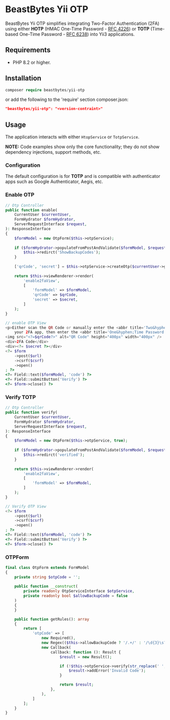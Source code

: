 # BeastBytes Yii OTP
BeastBytes Yii OTP simplifies integrating Two-Factor Authentication (2FA) using either
**HOTP** (HMAC One-Time Password - [RFC 4226](https://datatracker.ietf.org/doc/html/rfc4226)) or
**TOTP** (Time-based One-Time Password - [RFC 6238](https://datatracker.ietf.org/doc/html/rfc6238))
into Yii3 applications.

## Requirements
* PHP 8.2 or higher.

## Installation
```php
composer require beastbytes/yii-otp
```
or add the following to the 'require' section composer.json:
```json
"beastbytes/yii-otp": "<version-contraint>"
```
## Usage
The application interacts with either <code>HtopService</code> or <code>TotpService</code>.

**NOTE:** Code examples show only the core functionality; they do not show dependency injections, support methods, etc.

### Configuration
The default configuration is for **TOTP** and is compatible with authenticator apps such as 
Google Authenticator, Aegis, etc.

### Enable OTP
```php
// Otp Controller
public function enable(
    CurrentUser $currentUser,
    FormHydrator $formHydrator,
    ServerRequestInterface $request,
): ResponseInterface
{
    $formModel = new OtpForm($this->otpService);
    
    if ($formHydrator->populateFromPostAndValidate($formModel, $request)) {
        $this->redirct('ShowBackupCodes');
    }
    
    ['qrCode', 'secret'] = $this->otpService->createOtp($currentUser->getId());
    
    return $this->viewRenderer->render(
        'enable2faView',
        [
            'formModel' => $formModel,
            'qrCode' => $qrCode,
            'secret' => $secret,
        ]   
    );    
}
```

```php
// enable OTP View
<p>Either scan the QR Code or manually enter the <abbr title='Two&hyphen;Factor Authentication'>2FA</abbr> code into
    your 2FA app, then enter the <abbr title='One&hyphen;Time Password'> OTP</abbr> code generated by the app.</p>
<img src="<?=$qrCode?>" alt="QR Code" height="400px" width="400px" />
<div>2FA Code</div>
<div><?= $secret ?></div>
<?= $form
    ->post($url)
    ->csrf($csrf)
    ->open()
; ?>
<?= Field::text($formModel, 'code') ?>
<?= Field::submitButton('Verify') ?>
<?= $form->close() ?>
```

### Verify TOTP

```php
// Otp Controller
public function verify(
    CurrentUser $currentUser,
    FormHydrator $formHydrator,
    ServerRequestInterface $request,
): ResponseInterface
{
    $formModel = new OtpForm($this->otpService, true);
    
    if ($formHydrator->populateFromPostAndValidate($formModel, $request)) {
        $this->redirct('verified');
    }
    
    return $this->viewRenderer->render(
        'enable2faView',
        [
            'formModel' => $formModel,
        ]   
    );    
}
```

```php
// Verify OTP View
<?= $form
    ->post($url)
    ->csrf($csrf)
    ->open()
; ?>
<?= Field::text($formModel, 'code') ?>
<?= Field::submitButton('Verify') ?>
<?= $form->close() ?>
```

### OTPForm
```php
final class OtpForm extends FormModel
{
    private string $otpCode = '';
    
    public function __construct(
        private readonly OtpServiceInterface $otpService, 
        private readonly bool $allowBackupCode = false
    )
    {        
    }

    public function getRules(): array
    {
        return [
            'otpCode' => [
                new Required(),
                new Regex(($this->allowBackupCode ? '/.+/' : '/\d{3}\s?\d{3}/')),
                new Callback(
                    callback: function (): Result {
                        $result = new Result();

                        if (!$this->otpService->verify(str_replace(' ', '', $this->otpCode))) {
                            $result->addError('Invalid Code');
                        }

                        return $result;
                    },
                ),
            ]
        ];
    }
}
```